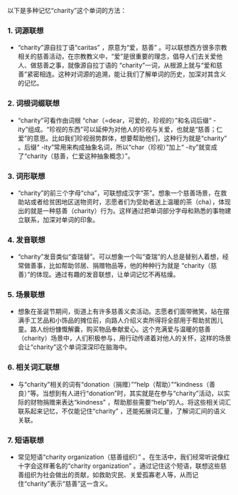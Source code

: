以下是多种记忆“charity”这个单词的方法：

### 1. 词源联想
 - “charity”源自拉丁语“caritas” ，原意为“爱，慈善” 。可以联想西方很多宗教相关的慈善活动，在宗教教义中，“爱”是很重要的理念，倡导人们去关爱他人、做慈善之事，就像源自拉丁语的 “charity”一词，从根源上就与“爱和慈善”紧密相连。这种对词源的追溯，能让我们了解单词的历史，加深对其含义的记忆。

### 2. 词根词缀联想
 - “charity”可看作由词根 “char（=dear，可爱的，珍视的）”和名词后缀“ -ity”组成。“珍视的东西”可以延伸为对他人的珍视与关爱，也就是“慈善；仁爱”的意思。比如我们珍视弱势群体，想要帮助他们，这种行为就是“charity” 。后缀“ -ity”常用来构成抽象名词，所以“char（珍视）”加上“ -ity”就变成了“charity（慈善，仁爱这种抽象概念）”。 

### 3. 词形联想
 - “charity”的前三个字母“cha”，可联想成汉字“茶”。想象一个慈善场景，在救助站或者给贫困地区送物资时，志愿者们为受助者送上温暖的茶（cha），体现出的就是一种慈善（charity）行为。这样通过把单词部分字母和熟悉的事物建立联系，加深对单词的印象。

### 4. 发音联想
 - “charity”发音类似“查瑞替”。可以想象一个叫“查瑞”的人总是替别人着想，经常做善事，比如帮助邻居、捐赠物品等，他的种种行为就是 “charity（慈善）”的体现。通过有趣的发音联想，让单词记忆不再枯燥。

### 5. 场景联想
 - 想象在圣诞节期间，街道上有许多慈善义卖活动。志愿者们面带微笑，站在摆满手工艺品和小饰品的摊位前，向路人介绍义卖所得将全部用于帮助贫困儿童。路人纷纷慷慨解囊，购买物品奉献爱心。这个充满爱与温暖的慈善（charity）场景中，人们积极参与，用行动传递着对他人的关怀，这样的场景会让“charity”这个单词深深印在脑海中。

### 6. 相关词汇联想
 - 与“charity”相关的词有“donation（捐赠）”“help（帮助）”“kindness（善良）”等。当想到有人进行“donation”时，其实就是在参与“charity”活动，以实际的财物捐赠来表达“kindness” ，帮助那些需要“help”的人。将这些相关词汇联系起来记忆，不仅能记住“charity” ，还能拓展词汇量，了解词汇间的语义关联。

### 7. 短语联想
 - 常见短语“charity organization（慈善组织）” 。在生活中，我们经常听说像红十字会这样著名的“charity organization” 。通过记住这个短语，联想这些慈善组织为社会做出的贡献，如救助灾民、关爱孤寡老人等，从而记住“charity”表示“慈善”这一含义。 